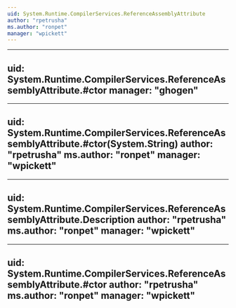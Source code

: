 ```yaml
---
uid: System.Runtime.CompilerServices.ReferenceAssemblyAttribute
author: "rpetrusha"
ms.author: "ronpet"
manager: "wpickett"
---
```


---
uid: System.Runtime.CompilerServices.ReferenceAssemblyAttribute.#ctor
manager: "ghogen"
---

---
uid: System.Runtime.CompilerServices.ReferenceAssemblyAttribute.#ctor(System.String)
author: "rpetrusha"
ms.author: "ronpet"
manager: "wpickett"
---

---
uid: System.Runtime.CompilerServices.ReferenceAssemblyAttribute.Description
author: "rpetrusha"
ms.author: "ronpet"
manager: "wpickett"
---

---
uid: System.Runtime.CompilerServices.ReferenceAssemblyAttribute.#ctor
author: "rpetrusha"
ms.author: "ronpet"
manager: "wpickett"
---
